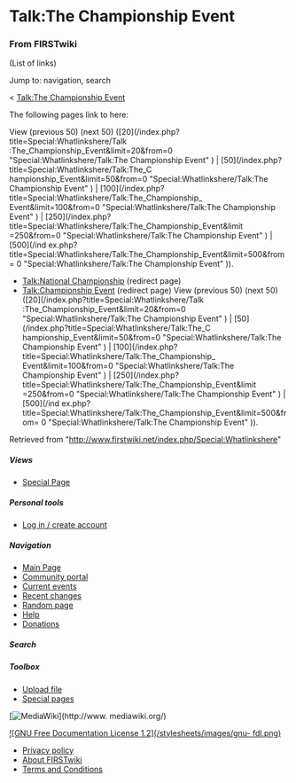 # Talk:The Championship Event

### From FIRSTwiki

(List of links)

Jump to: navigation, search

&lt; [Talk:The Championship
Event](/index.php?title=Talk:The_Championship_Event&redirect=no "Talk:The
Championship Event" )  

The following pages link to here:

View (previous 50) (next 50) ([20](/index.php?title=Special:Whatlinkshere/Talk
:The_Championship_Event&limit=20&from=0 "Special:Whatlinkshere/Talk:The
Championship Event" ) | [50](/index.php?title=Special:Whatlinkshere/Talk:The_C
hampionship_Event&limit=50&from=0 "Special:Whatlinkshere/Talk:The Championship
Event" ) | [100](/index.php?title=Special:Whatlinkshere/Talk:The_Championship_
Event&limit=100&from=0 "Special:Whatlinkshere/Talk:The Championship Event" ) |
[250](/index.php?title=Special:Whatlinkshere/Talk:The_Championship_Event&limit
=250&from=0 "Special:Whatlinkshere/Talk:The Championship Event" ) | [500](/ind
ex.php?title=Special:Whatlinkshere/Talk:The_Championship_Event&limit=500&from=
0 "Special:Whatlinkshere/Talk:The Championship Event" )).

  * [Talk:National Championship](/index.php?title=Talk:National_Championship&redirect=no "Talk:National Championship" ) (redirect page) 
  * [Talk:Championship Event](/index.php?title=Talk:Championship_Event&redirect=no "Talk:Championship Event" ) (redirect page) 
View (previous 50) (next 50) ([20](/index.php?title=Special:Whatlinkshere/Talk
:The_Championship_Event&limit=20&from=0 "Special:Whatlinkshere/Talk:The
Championship Event" ) | [50](/index.php?title=Special:Whatlinkshere/Talk:The_C
hampionship_Event&limit=50&from=0 "Special:Whatlinkshere/Talk:The Championship
Event" ) | [100](/index.php?title=Special:Whatlinkshere/Talk:The_Championship_
Event&limit=100&from=0 "Special:Whatlinkshere/Talk:The Championship Event" ) |
[250](/index.php?title=Special:Whatlinkshere/Talk:The_Championship_Event&limit
=250&from=0 "Special:Whatlinkshere/Talk:The Championship Event" ) | [500](/ind
ex.php?title=Special:Whatlinkshere/Talk:The_Championship_Event&limit=500&from=
0 "Special:Whatlinkshere/Talk:The Championship Event" )).

Retrieved from "<http://www.firstwiki.net/index.php/Special:Whatlinkshere>"

##### Views

  * [Special Page](/index.php/Special:Whatlinkshere/Talk:The_Championship_Event)

##### Personal tools

  * [Log in / create account](/index.php?title=Special:Userlogin&returnto=Special:Whatlinkshere)

[](/index.php/Main_Page "Main Page" )

##### Navigation

  * [Main Page](/index.php/Main_Page)
  * [Community portal](/index.php/FIRSTwiki:Community_portal)
  * [Current events](/index.php/Current_events)
  * [Recent changes](/index.php/Special:Recentchanges)
  * [Random page](/index.php/Special:Random)
  * [Help](/index.php/Help:Contents)
  * [Donations](/index.php/FIRSTwiki:Site_support)

##### Search



##### Toolbox

  * [Upload file](/index.php/Special:Upload)
  * [Special pages](/index.php/Special:Specialpages)

[![MediaWiki](/skins/common/images/poweredby_mediawiki_88x31.png)](http://www.
mediawiki.org/)

[![GNU Free Documentation License 1.2](/stylesheets/images/gnu-
fdl.png)](http://www.gnu.org/copyleft/fdl.html)

  * [Privacy policy](/index.php/FIRSTwiki:Privacy_policy "FIRSTwiki:Privacy policy" )
  * [About FIRSTwiki](/index.php/FIRSTwiki:About "FIRSTwiki:About" )
  * [Terms and Conditions](/index.php/FIRSTwiki:Terms_and_conditions "FIRSTwiki:Terms and conditions" )

